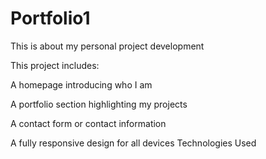 # Portfolio1
This is about my personal project development 
 
This project includes:

A homepage introducing who I am

A portfolio section highlighting my projects

A contact form or contact information

A fully responsive design for all devices
Technologies Used